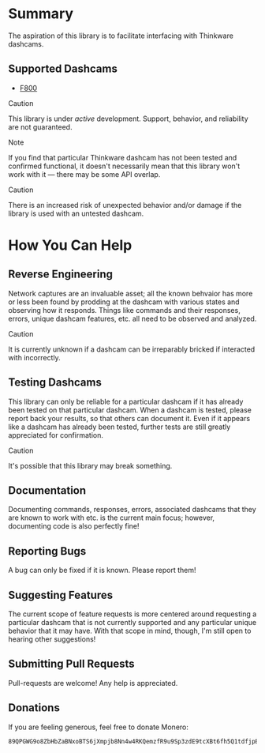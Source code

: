 # Summary

The aspiration of this library is to facilitate interfacing with Thinkware dashcams.


## Supported Dashcams

- [F800](https://web.archive.org/web/20250321030338/https://thinkwarestore.com/F800/)

> [!CAUTION]
> This library is under *active* development. Support, behavior, and reliability are not guaranteed.

> [!NOTE]
> If you find that particular Thinkware dashcam has not been tested and confirmed functional, it
> doesn't necessarily mean that this library won't work with it — there may be some API overlap.

> [!CAUTION]
> There is an increased risk of unexpected behavior and/or damage if the library is used with an
> untested dashcam.

# How You Can Help

## Reverse Engineering

Network captures are an invaluable asset; all the known behvaior has more or less been found by
prodding at the dashcam with various states and observing how it responds. Things like commands and
their responses, errors, unique dashcam features, etc. all need to be observed and analyzed.

> [!CAUTION]
> It is currently unknown if a dashcam can be irreparably bricked if interacted with incorrectly.

## Testing Dashcams

This library can only be reliable for a particular dashcam if it has already been tested on that
particular dashcam. When a dashcam is tested, please report back your results, so that others can
document it. Even if it appears like a dashcam has already been tested, further tests are still
greatly appreciated for confirmation.

> [!CAUTION]
> It's possible that this library may break something.

## Documentation

Documenting commands, responses, errors, associated dashcams that they are known to work
with etc. is the current main focus; however, documenting code is also perfectly fine!

## Reporting Bugs

A bug can only be fixed if it is known. Please report them!

## Suggesting Features

The current scope of feature requests is more centered around requesting a particular dashcam that
is not currently supported and any particular unique behavior that it may have. With that scope in
mind, though, I'm still open to hearing other suggestions!

## Submitting Pull Requests

Pull-requests are welcome! Any help is appreciated.

## Donations

If you are feeling generous, feel free to donate Monero:
```
89QPGWG9o8ZbHbZaBNxoBTS6jXmpjb8Nn4w4RKQemzfR9u9Sp3zdE9tcXBt6fh5Q1tdfjpBHj2PFNjQVuZAPKCM869Y1ZBK
```
